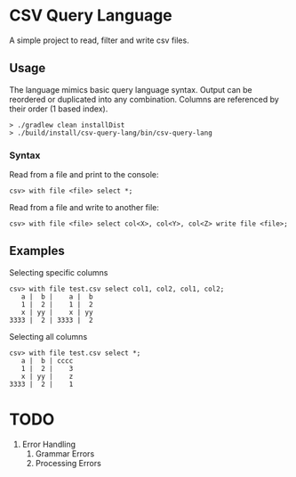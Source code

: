 # CSV Query Language

A simple project to read, filter and write csv files.

## Usage
The language mimics basic query language syntax. Output can be reordered
or duplicated into any combination.  Columns are referenced by their 
order (1 based index).

    > ./gradlew clean installDist
    > ./build/install/csv-query-lang/bin/csv-query-lang

### Syntax 
Read from a file and print to the console:

    csv> with file <file> select *;

Read from a file and write to another file:

    csv> with file <file> select col<X>, col<Y>, col<Z> write file <file>;

## Examples

Selecting specific columns

    csv> with file test.csv select col1, col2, col1, col2;
       a |  b |    a |  b
       1 |  2 |    1 |  2
       x | yy |    x | yy
    3333 |  2 | 3333 |  2

Selecting all columns

    csv> with file test.csv select *;
       a |  b | cccc
       1 |  2 |    3
       x | yy |    z
    3333 |  2 |    1


# TODO
1. Error Handling
   1. Grammar Errors
   2. Processing Errors